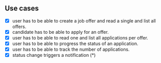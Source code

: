 ## Use cases
- [x] user has to be able to create a job offer and read a single and list all offers. 
- [x] candidate has to be able to apply for an offer.
- [x] user has to be able to read one and list all applications per offer.
- [X] user has to be able to progress the status of an application.
- [X] user has to be able to track the number of applications.
- [X] status change triggers a notification (*)
